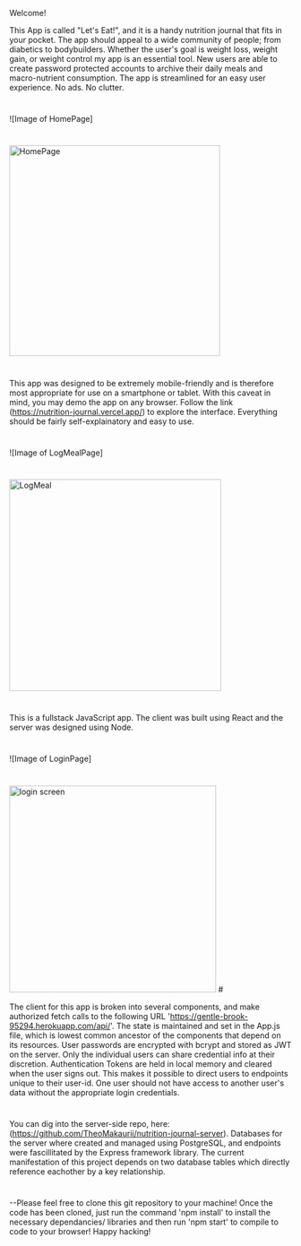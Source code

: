 
Welcome!

This App is called "Let's Eat!", and it is a handy nutrition journal that fits in your pocket. The app should appeal to a wide community of people; from diabetics to bodybuilders. Whether the user's goal is weight loss, weight gain, or weight control my app is an essential tool. New users are able to create password protected accounts to archive their daily meals and macro-nutrient consumption. The app is streamlined for an easy user experience. No ads. No clutter.
#
![Image of HomePage]
#
<img width="376" alt="HomePage" src="https://user-images.githubusercontent.com/63071655/96465120-9ab34900-11f6-11eb-86c4-cbdf45ba0b38.png">

#
This app was designed to be extremely mobile-friendly and is therefore most appropriate for use on a smartphone or tablet. With this caveat in mind, you may demo the app on any browser. Follow the link (https://nutrition-journal.vercel.app/) to explore the interface. Everything should be fairly self-explainatory and easy to use. 
#
![Image of LogMealPage]
#
<img width="378" alt="LogMeal" src="https://user-images.githubusercontent.com/63071655/96465365-e239d500-11f6-11eb-91c7-510da1a43b1e.png">


#
This is a fullstack JavaScript app. The client was built using React and the server was designed using Node. 
#
![Image of LoginPage]
#
<img width="369" alt="login screen" src="https://user-images.githubusercontent.com/63071655/96465453-fbdb1c80-11f6-11eb-8f7c-5888292b6651.png">
#


The client for this app is broken into several components, and make authorized fetch calls to the following URL 'https://gentle-brook-95294.herokuapp.com/api/'. The state is maintained and set in the App.js file, which is lowest common ancestor of the components that depend on its resources. User passwords are encrypted with bcrypt and stored as JWT on the server. Only the individual users can share credential info at their discretion. Authentication Tokens are held in local memory and cleared when the user signs out. This makes it possible to direct users to endpoints unique to their user-id. One user should not have access to another user's data without the appropriate login credentials.
#
You can dig into the server-side repo, here: (https://github.com/TheoMakaurii/nutrition-journal-server). Databases for the server where created and managed using PostgreSQL, and endpoints were fascillitated by the Express framework library. The current manifestation of this project depends on two database tables which directly reference eachother by a key relationship. 
#
#
#
#
--Please feel free to clone this git repository to your machine! Once the code has been cloned, just run the command 'npm install' to install the necessary dependancies/ libraries and then run 'npm start' to compile to code to your browser! Happy hacking!
